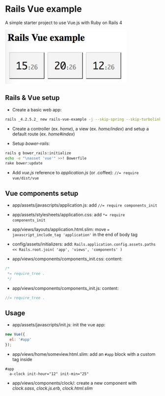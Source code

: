 # Rails Vue example

A simple starter project to use Vue.js with Ruby on Rails 4

![Rails Vue example](https://raw.githubusercontent.com/blocknotes/rails-vue-example/master/screenshot.png "Rails Vue example")

## Rails & Vue setup

- Create a basic web app:
```sh
rails _4.2.5.2_ new rails-vue-example -j --skip-spring --skip-turbolinks
```

- Create a controller (ex. *home*), a view (ex. *home/index*) and setup a default route (ex. *home#index*)

- Setup *bower-rails*:
```sh
rails g bower_rails:initialize
echo -e "\nasset 'vue'" >>! Bowerfile
rake bower:update
```

- Add *vue.js* reference to *application.js* (or .coffee): `//= require vue/dist/vue`

## Vue components setup

- app/assets/javascripts/application.js: add `//= require components_init`

- app/assets/stylesheets/application.css: add `*= require components_init`

- app/views/layouts/application.html.slim: move `= javascript_include_tag 'application'` in the end of body tag

- config/assets/initializers: add:
`Rails.application.config.assets.paths << Rails.root.join( 'app', 'views', 'components' )`

- app/views/components/components_init.css: content:
```css
/*
 *= require_tree .
 */
```

- app/views/components/components_init.js: content:
```javascript
//= require_tree .
```

## Usage

- app/assets/javascripts/init.js: init the vue app:
```javascript
new Vue({
  el: '#app'
});
```

- app/views/home/someview.html.slim: add an `#app` block with a custom tag inside
```slim
#app
  a-clock init-hour="12" init-min="25"
```

- app/views/components/clock/: create a new component with *clock.sass*, *clock.js.erb*, *clock.html.slim*
